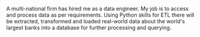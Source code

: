 
A multi-national firm has hired me as a data engineer. My job is to access and process data as per requirements. Using Python skills for ETL there will be extracted, transformed and loaded real-world data about the world's largest banks into a database for further processing and querying.


